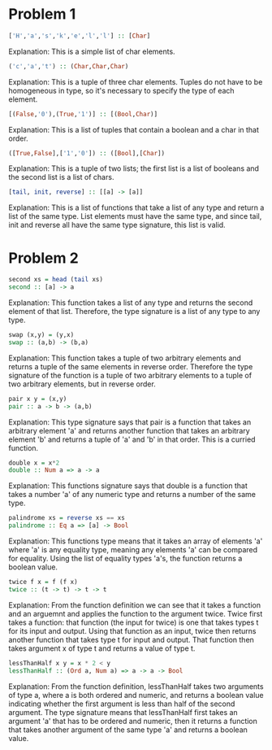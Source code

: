 # Problem 1
```haskell
['H','a','s','k','e','l','l'] :: [Char]
```
Explanation: This is a simple list of char elements.

```haskell
('c','a','t') :: (Char,Char,Char)
```
Explanation: This is a tuple of three char elements. Tuples do not have to be homogeneous in type, so it's necessary to specify the type of each element.

```haskell
[(False,'0'),(True,'1')] :: [(Bool,Char)]
```
Explanation: This is a list of tuples that contain a boolean and a char in that order.

```haskell
([True,False],['1','0']) :: ([Bool],[Char])
```
Explanation: This is a tuple of two lists; the first list is a list of booleans and the second list is a list of chars.

```haskell
[tail, init, reverse] :: [[a] -> [a]]
```
Explanation: This is a list of functions that take a list of any type and return a list of the same type. List elements must have the same type, and since tail, init and reverse all have the same type signature, this list is valid.

# Problem 2
```haskell
second xs = head (tail xs)
second :: [a] -> a
```
Explanation: This function takes a list of any type and returns the second element of that list. Therefore, the type signature is a list of any type to any type.

```haskell
swap (x,y) = (y,x)
swap :: (a,b) -> (b,a)
```
Explanation: This function takes a tuple of two arbitrary elements and returns a tuple of the same elements in reverse order. Therefore the type signature of the function is a tuple of two arbitrary elements to a tuple of two arbitrary elements, but in reverse order.

```haskell
pair x y = (x,y)
pair :: a -> b -> (a,b)
```
Explanation: This type signature says that pair is a function that takes an arbitrary element 'a' and returns another function that takes an arbitrary element 'b' and returns a tuple of 'a' and 'b' in that order. This is a curried function.

```haskell
double x = x*2
double :: Num a => a -> a
```
Explanation: This functions signature says that double is a function that takes a number 'a' of any numeric type and returns a number of the same type. 

```haskell
palindrome xs = reverse xs == xs
palindrome :: Eq a => [a] -> Bool
```
Explanation: This functions type means that it takes an array of elements 'a' where 'a' is any equality type, meaning any elements 'a' can be compared for equality. Using the list of equality types 'a's, the function returns a boolean value.

```haskell
twice f x = f (f x)
twice :: (t -> t) -> t -> t
```
Explanation: From the function definition we can see that it takes a function and an arguemnt and applies the function to the argument twice. Twice first takes a function: that function (the input for twice) is one that takes types t for its input and output. Using that function as an input, twice then returns another function that takes type t for input and output. That function then takes argument x of type t and returns a value of type t. 

```haskell
lessThanHalf x y = x * 2 < y
lessThanHalf :: (Ord a, Num a) => a -> a -> Bool
```
Explanation: From the function definition, lessThanHalf takes two arguments of type a, where a is both ordered and numeric, and returns a boolean value indicating whether the first argument is less than half of the second argument. The type signature means that lessThanHalf first takes an argument 'a' that has to be ordered and numeric, then it returns a function that takes another argument of the same type 'a' and returns a boolean value.